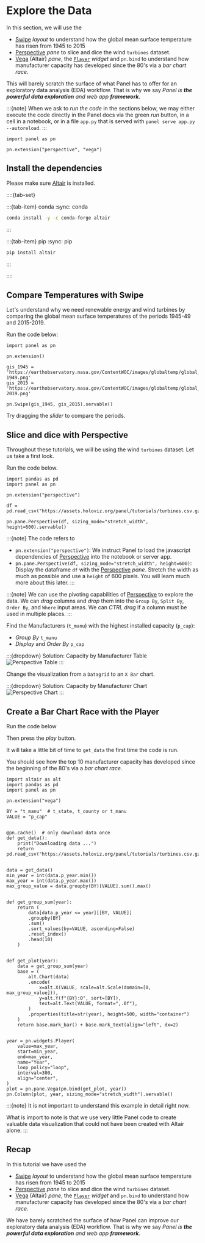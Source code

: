 # Explore the Data

In this section, we will use the

- [Swipe](../../reference/layouts/Swipe.ipynb) *layout* to understand how the global mean surface temperature has risen from 1945 to 2015
- [Perspective](../../reference/panes/Perspective.ipynb) *pane* to slice and dice the wind `turbines` dataset.
- [Vega](../../reference/panes/Vega.ipynb) (Altair) *pane*, the [`Player`](../../reference/widgets/Player.ipynb) *widget* and `pn.bind` to understand how manufacturer capacity has developed since the 80's via a *bar chart race*.

This will barely scratch the surface of what Panel has to offer for an exploratory data analysis (EDA) workflow. That is why we say *Panel is **the powerful data exploration** and web app **framework***.

:::{note}
When we ask to *run the code* in the sections below, we may either execute the code directly in the Panel docs via the green *run* button, in a cell in a notebook, or in a file `app.py` that is served with `panel serve app.py --autoreload`.
:::

```{pyodide}
import panel as pn

pn.extension("perspective", "vega")
```

## Install the dependencies

Please make sure [Altair](https://altair-viz.github.io/) is installed.

::::{tab-set}

:::{tab-item} conda
:sync: conda

``` bash
conda install -y -c conda-forge altair
```

:::

:::{tab-item} pip
:sync: pip

``` bash
pip install altair
```

:::

::::

## Compare Temperatures with Swipe

Let's understand why we need renewable energy and wind turbines by comparing the global mean surface temperatures of the periods 1945-49 and 2015-2019.

Run the code below:

```{pyodide}
import panel as pn

pn.extension()

gis_1945 = 'https://earthobservatory.nasa.gov/ContentWOC/images/globaltemp/global_gis_1945-1949.png'
gis_2015 = 'https://earthobservatory.nasa.gov/ContentWOC/images/globaltemp/global_gis_2015-2019.png'

pn.Swipe(gis_1945, gis_2015).servable()
```

Try dragging the *slider* to compare the periods.

## Slice and dice with Perspective

Throughout these tutorials, we will be using the wind `turbines` dataset. Let us take a first look.

Run the code below.

```{pyodide}
import pandas as pd
import panel as pn

pn.extension("perspective")

df = pd.read_csv("https://assets.holoviz.org/panel/tutorials/turbines.csv.gz")

pn.pane.Perspective(df, sizing_mode="stretch_width", height=600).servable()
```

:::{note}
The code refers to

- `pn.extension("perspective")`: We instruct Panel to load the javascript dependencies of [Perspective](../../reference/panes/Perspective.ipynb) into the notebook or server app.
- `pn.pane.Perspective(df, sizing_mode="stretch_width", height=600)`: Display the dataframe `df` with the [Perspective](../../reference/panes/Perspective.ipynb) *pane*. Stretch the width as much as possible and use a `height` of 600 pixels. You will learn much more about this later.
:::

:::{note}
We can use the pivoting capabilities of [Perspective](../../reference/panes/Perspective.ipynb) to explore the data. We can *drag* columns and *drop* them into the `Group By`, `Split By`, `Order By`, and `Where` input areas. We can *CTRL drag* if a column must be used in multiple places.
:::

Find the Manufacturers (`t_manu`) with the highest installed capacity (`p_cap`):

- *Group By* `t_manu`
- *Display* and *Order By* `p_cap`

:::{dropdown} Solution: Capacity by Manufacturer Table
![Perspective Table](../../_static/images/explore_data_perspective_table.png)
:::

Change the visualization from a `Datagrid` to an `X Bar` chart.

:::{dropdown} Solution: Capacity by Manufacturer Chart
![Perspective Chart](../../_static/images/explore_data_perspective_chart.png)
:::

## Create a Bar Chart Race with the Player

Run the code below

Then press the *play* button.

It will take a little bit of time to `get_data` the first time the code is run.

You should see how the top 10 manufacturer capacity has developed since the beginning of the 80's via a *bar chart race*.

```{pyodide}
import altair as alt
import pandas as pd
import panel as pn

pn.extension("vega")

BY = "t_manu"  # t_state, t_county or t_manu
VALUE = "p_cap"


@pn.cache()  # only download data once
def get_data():
    print("Downloading data ...")
    return pd.read_csv("https://assets.holoviz.org/panel/tutorials/turbines.csv.gz")


data = get_data()
min_year = int(data.p_year.min())
max_year = int(data.p_year.max())
max_group_value = data.groupby(BY)[VALUE].sum().max()


def get_group_sum(year):
    return (
        data[data.p_year <= year][[BY, VALUE]]
        .groupby(BY)
        .sum()
        .sort_values(by=VALUE, ascending=False)
        .reset_index()
        .head(10)
    )


def get_plot(year):
    data = get_group_sum(year)
    base = (
        alt.Chart(data)
        .encode(
            x=alt.X(VALUE, scale=alt.Scale(domain=[0, max_group_value])),
            y=alt.Y(f"{BY}:O", sort=[BY]),
            text=alt.Text(VALUE, format=",.0f"),
        )
        .properties(title=str(year), height=500, width="container")
    )
    return base.mark_bar() + base.mark_text(align="left", dx=2)


year = pn.widgets.Player(
    value=max_year,
    start=min_year,
    end=max_year,
    name="Year",
    loop_policy="loop",
    interval=300,
    align="center",
)
plot = pn.pane.Vega(pn.bind(get_plot, year))
pn.Column(plot, year, sizing_mode="stretch_width").servable()
```

:::{note}
It is not important to understand this example in detail right now.

What is import to note is that we use very little Panel code to create valuable data visualization that could not have been created with Altair alone.
:::

## Recap

In this tutorial we have used the

- [Swipe](../../reference/layouts/Swipe.ipynb) *layout* to understand how the global mean surface temperature has risen from 1945 to 2015
- [Perspective](../../reference/panes/Perspective.ipynb) *pane* to slice and dice the wind `turbines` dataset.
- [Vega](../../reference/panes/Vega.ipynb) (Altair) *pane*, the [`Player`](../../reference/widgets/Player.ipynb) *widget* and `pn.bind` to understand how manufacturer capacity has developed since the 80's via a *bar chart race*.

We have barely scratched the surface of how Panel can improve our exploratory data analysis (EDA) workflow. That is why we say *Panel is **the powerful data exploration** and web app **framework***.
